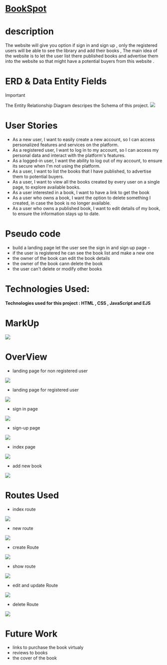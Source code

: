 # <a href="https://bookstore-11d515fc5289.herokuapp.com/"> BookSpot </a>

# description
<p>The website will give you option if sign in and sign up , only the registered users will be able to see the library and add their books , The main idea of the website is to let the user list there published books and advertise them into the website so that might have a potential buyers from this website . </p>



# ERD & Data Entity Fields
> [!IMPORTANT]
> The Entity Relationship Diagram descripes the Schema of this project.
> <img src="planning/ERD.png">

# User Stories
- As a new user, I want to easily create a new account, so I can access personalized features and services on the platform.
- As a registered user, I want to log in to my account, so I can access my personal data and interact with the platform's features.
- As a logged-in user, I want the ability to log out of my account, to ensure its secure when I'm not using the platform.
- As a user, I want to list the books that I have published, to advertise them to potential buyers.
- As a user, I want to view all the books created by every user on a single page, to explore available books. 
- As a user interested in a book, I want to have a link to get the book 
- As a user who owns a book, I want the option to delete something I created, in case the book is no longer available.
- As a user who owns a published book, I want to edit details of my book, to ensure the information stays up to date. 

# Pseudo code

- build a landing page let the user see the sign in and sign up page - 
-  if the user is registered he can see the book list and make a new one
- the owner of the book can edit the book details 
- the owner of the book cann delete the book
- the user can't  delete or modify other books

# Technologies Used: 
#### Technologies used for this project : HTML , CSS , JavaScript and EJS

# MarkUp
<img src="planning/marckup.png">

# OverView
- landing page for non registered user
<img src="planning/ReadmeFiles/landing/landing-page-NR.png">

- landing page for registered user
<img src="planning/ReadmeFiles/landing/landing-page-R.png">

- sign in page 

<img src="planning/ReadmeFiles/landing/login.png">

- sign-up page 
<img src="planning/ReadmeFiles/landing/sign-up.png">


- index page 
<img src ="planning/ReadmeFiles/landing/indexx.png">

- add new book
<img src ="planning/ReadmeFiles/landing/addNew.png">



# Routes Used
- index route 
<img src="planning/ReadmeFiles/Routes/index.png">

- new route 
<img src="planning/ReadmeFiles/Routes/new.png">

- create Route 
<img src="planning/ReadmeFiles/Routes/create.png">

- show route 
<img src="planning/ReadmeFiles/show.png">

- edit and update Route 
<img src="planning/ReadmeFiles/Routes/edit&update.png">

- delete Route 
<img src="planning/ReadmeFiles/Routes/delete.png">

# Future Work 
-  links to purchase the book virtualy 
-  reviews to books
-  the cover of the book